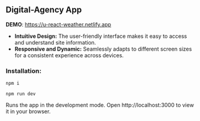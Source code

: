 ## Digital-Agency App

**DEMO**: https://u-react-weather.netlify.app


- **Intuitive Design:** The user-friendly interface makes it easy to access and understand site information.
- **Responsive and Dynamic:** Seamlessly adapts to different screen sizes for a consistent experience across devices.


### Installation:

```
npm i
```

```
npm run dev 
```
Runs the app in the development mode.
Open http://localhost:3000 to view it in your browser.

